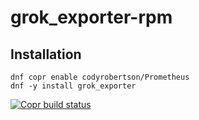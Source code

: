 # grok_exporter-rpm

## Installation

```shell
dnf copr enable codyrobertson/Prometheus
dnf -y install grok_exporter
```

[![Copr build status](https://copr.fedorainfracloud.org/coprs/codyrobertson/Prometheus/package/grok_exporter/status_image/last_build.png)](https://copr.fedorainfracloud.org/coprs/codyrobertson/Prometheus/package/grok_exporter/)